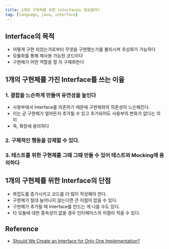 ```yaml
---
title: 1개의 구현체를 위한 interface는 필요할까?
tag: [language, java, interface]
---
```

## Interface의 목적
- 어떻게 구현 되었는가로부터 무엇을 구현했는가를 불리시켜 추상화가 가능하다
- 모듈화를 통해 재사용 가능한 코드이다
- 구현체가 어떤 역할을 할 지 구체화한다
## 1개의 구현체를 가진 Interface를 쓰는 이윺
### 1. 결합을 느슨하게 만들여 유연성을 높인다
- 사용부에서 Interface를 의존하기 때문에 구현체와의 의존성이 느슨해진다.
- 이는 곧 구현체가 얼마든지 추가될 수 있고 추가되어도 사용부의 변화가 없다는 의미
- 즉, 확장에 용의하다
### 2. 구체적인 행동을 강제할 수 있다.
### 3. 테스트를 위한 구현체를 그때 그때 만들 수 있어 테스트와 Mocking에 용의하다 

## 1개의 구현체를 위한 Interface의 단점
- 복잡도를 증가시키고 코드를 더 많이 작성해야 한다.
- 구현체가 절대 늘어나지 않는다면 큰 이점이 없을 수 있다.
- 구현체가 추가될 때 Interface를 만드는 게 나을 수도 있다.
- 타 모듈에 대한 종속성이 없을 경우 인터페이스의 이점이 적을 수 있다.

## Reference
- [Should We Create an Interface for Only One Implementation?](https://www.baeldung.com/java-interface-single-implementation)